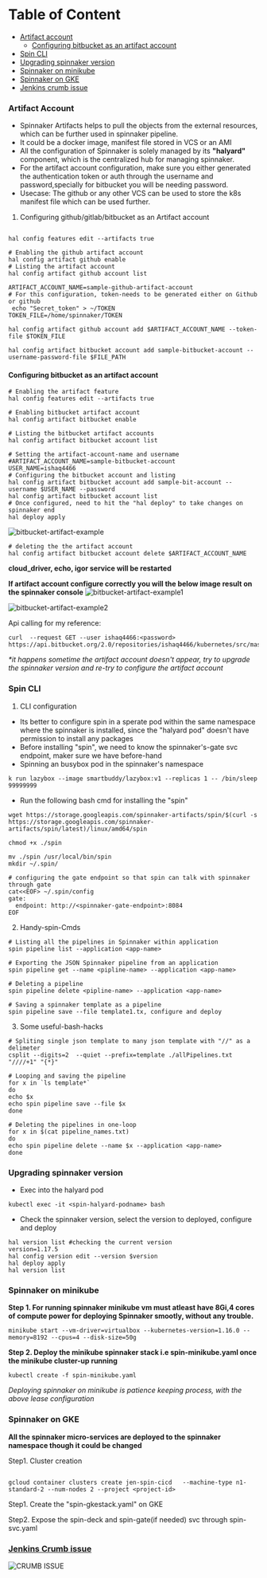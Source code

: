 Table of Content
===================

* [Artifact account](#artifact-account)
	* [Configuring bitbucket as an artifact account](#configuring-bitbucket-as-an-artifact-account)
* [Spin CLI](#spin-cli)
* [Upgrading spinnaker version](#upgrading-spinnaker-version)
* [Spinnaker on minikube](#spinnaker-on-minikube)
* [Spinnaker on GKE](#spinnaker-on-gke)
* [Jenkins crumb issue](#jenkins-crumb-issue)

###  Artifact Account

* Spinnaker Artifacts helps to pull the objects from the external resources, which can be further used in spinnaker pipeline.
* It could be a docker image, manifest file stored in VCS or an AMI 
* All the configuration of Spinnaker is solely managed by its **"halyard"** component, which is the centralized hub for managing spinnaker.
* For the artifact account configuration, make sure you either generated the authentication token or auth through the username and password,specially for bitbucket you will be needing password.
* Usecase: The github or any other VCS can be used to store the k8s manifest file which can be used further.

1. Configuring github/gitlab/bitbucket as an Artifact account

```

hal config features edit --artifacts true

# Enabling the github artifact account
hal config artifact github enable
# Listing the artifact account
hal config artifact github account list

ARTIFACT_ACCOUNT_NAME=sample-github-artifact-account
# For this configuration, token-needs to be generated either on Github or github
 echo "Secret_token" > ~/TOKEN
TOKEN_FILE=/home/spinnaker/TOKEN

hal config artifact github account add $ARTIFACT_ACCOUNT_NAME --token-file $TOKEN_FILE

hal config artifact bitbucket account add sample-bitbucket-account --username-password-file $FILE_PATH
```
#### Configuring bitbucket as an artifact account
```
# Enabling the artifact feature
hal config features edit --artifacts true

# Enabling bitbucket artifact account
hal config artifact bitbucket enable

# Listing the bitbucket artifact accounts 
hal config artifact bitbucket account list

# Setting the artifact-account-name and username
#ARTIFACT_ACCOUNT_NAME=sample-bitbucket-account
USER_NAME=ishaq4466
# Configuring the bitbucket account and listing
hal config artifact bitbucket account add sample-bit-account --username $USER_NAME --password
hal config artifact bitbucket account list
# Once configured, need to hit the "hal deploy" to take changes on spinnaker end
hal deploy apply
```
![bitbucket-artifact-example](pics/spin-bitbucket-account.png)

```
# deleting the the artifact account
hal config artifact bitbucket account delete $ARTIFACT_ACCOUNT_NAME 
```
**cloud_driver, echo, igor service will be restarted**

**If artifact account configure correctly you will the below image result on the spinnaker console**
![bitbucket-artifact-example1](pics/bit-account1.png)

![bitbucket-artifact-example2](pics/bit-account2.png)

Api calling for my reference:
```
curl  --request GET --user ishaq4466:<password> https://api.bitbucket.org/2.0/repositories/ishaq4466/kubernetes/src/master/deployment/sample_deployment.yaml
```
*\*it happens sometime the artifact account doesn't appear, try to upgrade the spinnaker version and re-try to configure the artifact account*

### Spin CLI
1. CLI configuration
* Its better to configure spin in a sperate pod within the same namespace where the spinnaker is installed, since the "halyard pod" doesn't have permission to install any packages
* Before installing "spin", we need to know the spinnaker's-gate svc endpoint, maker sure we have before-hand
* Spinning an busybox pod in the spinnaker's namespace
```
k run lazybox --image smartbuddy/lazybox:v1 --replicas 1 -- /bin/sleep 99999999
```
* Run the following bash cmd for installing the "spin"
```
wget https://storage.googleapis.com/spinnaker-artifacts/spin/$(curl -s https://storage.googleapis.com/spinnaker-artifacts/spin/latest)/linux/amd64/spin

chmod +x ./spin

mv ./spin /usr/local/bin/spin
mkdir ~/.spin/

# configuring the gate endpoint so that spin can talk with spinnaker through gate
cat<<EOF> ~/.spin/config
gate:
  endpoint: http://<spinnaker-gate-endpoint>:8084
EOF
```
2. Handy-spin-Cmds
```
# Listing all the pipelines in Spinnaker within application
spin pipeline list --application <app-name>

# Exporting the JSON Spinnaker pipeline from an application 	
spin pipeline get --name <pipline-name> --application <app-name> 

# Deleting a pipeline
spin pipeline delete <pipline-name> --application <app-name>

# Saving a spinnaker template as a pipeline
spin pipeline save --file template1.tx, configure and deploy

``` 
3. Some useful-bash-hacks
```
# Spliting single json template to many json template with "//" as a delimeter
csplit --digits=2  --quiet --prefix=template ./allPipelines.txt "////+1" "{*}"

# Looping and saving the pipeline
for x in `ls template*`
do
echo $x
echo spin pipeline save --file $x
done

# Deleting the pipelines in one-loop 
for x in $(cat pipeline_names.txt)
do
echo spin pipeline delete --name $x --application <app-name>
done
```


### Upgrading spinnaker version
* Exec into the halyard pod
```
kubectl exec -it <spin-halyard-podname> bash
``` 
* Check the spinnaker version, select the version to deployed, configure and deploy
```
hal version list #checking the current version
version=1.17.5
hal config version edit --version $version
hal deploy apply
hal version list

```

### Spinnaker on minikube

**Step 1. For running spinnaker minikube vm must atleast have 8Gi,4 cores of compute power for deploying Spinnaker smootly, without any trouble.**
```
minikube start --vm-driver=virtualbox --kubernetes-version=1.16.0 --memory=8192 --cpus=4 --disk-size=50g
```

**Step 2. Deploy the minikube spinnaker stack i.e spin-minikube.yaml once the minikube cluster-up running**
```
kubectl create -f spin-minikube.yaml
```
*Deploying spinnaker on minikube is patience keeping process, with the above lease configuration*

### Spinnaker on GKE
**All the spinnaker micro-services are deployed to the spinnaker namespace though it could be changed**

Step1. Cluster creation
```

gcloud container clusters create jen-spin-cicd   --machine-type n1-standard-2 --num-nodes 2 --project <project-id>
```
Step1. Create the "spin-gkestack.yaml" on GKE

Step2. Expose the spin-deck and spin-gate(if needed) svc through spin-svc.yaml

### [Jenkins Crumb issue](https://github.com/spinnaker/spinnaker/issues/2067#issuecomment-454752402)

![CRUMB ISSUE](pics/crumb-issue.png)





























